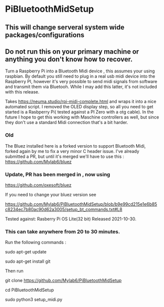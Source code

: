 # PiBluetoothMidSetup

## This will change serveral system wide packages/configurations 
## Do not run this on your primary machine or anything you don't know how to recover. 
Turn a Raspberry Pi into a Bluetooth Midi device , this assumes your using raspbian.
By default you still need to plug in a real usb midi device into the Raspberry PI, however it's very possible to send midi signals from software and transmit them via Bluetooh. While I may add this latter, it's not included with this release.  


Takes https://neuma.studio/rpi-midi-complete.html and wraps it into a nice automated script. 
I removed the OLED display step, so all you need to get started is a Rasbperry Pi( tested against a PI Zero with a otg cable). 
In the future I hope to get this working with Maschine controllers as well, but since they don't use a standard Midi connection that's a bit harder. 

### Old 
The Bluez installed here is a forked version to support Bluetooth Midi, forked again by me to fix a very minor C header issue. I've already submitted a PR, but until it's merged we'll have to use this : 
https://github.com/Mylab6/bluez
### Update, PR has been merged in , now using 
https://github.com/oxesoft/bluez

If you need to change your bluez version see 


https://github.com/Mylab6/PiBluetoothMidSetup/blob/b9e99cd215e1e6b85c8234ec7b80ac90d62a3005/setup_bt_commands.txt#L8


Tested against:
Rasberry Pi OS Lite(32 bit)
Released 2021-10-30.

### This can take anywhere from 20 to 30 minutes.

Run the following commands : 

sudo apt-get update


sudo apt-get install  git


Then run 

git clone https://github.com/Mylab6/PiBluetoothMidSetup

cd PiBluetoothMidSetup


sudo python3 setup_midi.py
